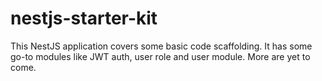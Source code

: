 # nestjs-starter-kit
This NestJS application covers some basic code scaffolding. It has some go-to modules like JWT auth, user role and user module. More are yet to come.
